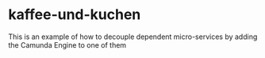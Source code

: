 # kaffee-und-kuchen
This is an example of how to decouple dependent micro-services by adding the Camunda Engine to one of them
